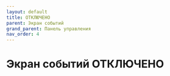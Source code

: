 ```yaml
---
layout: default
title: ОТКЛЮЧЕНО
parent: Экран событий
grand_parent: Панель управления
nav_order: 4
---
```


# Экран событий ОТКЛЮЧЕНО
